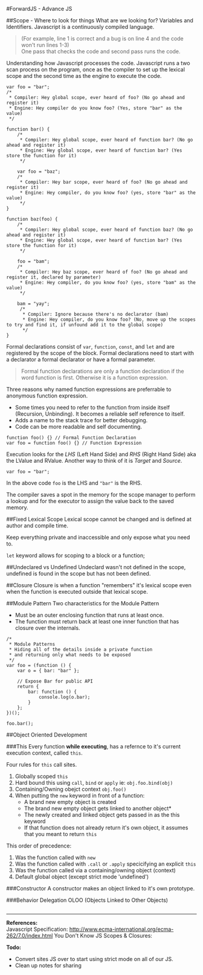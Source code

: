 #ForwardJS - Advance JS

##Scope - Where to look for things
What are we looking for? Variables and Identifiers. Javascript is a continuously compiled language. 
> (For example, line 1 is correct and a bug is on line 4 and the code won't run lines 1-3)  
> One pass that checks the code and second pass runs the code.  

Understanding how Javascript processes the code. Javascript runs a two scan process on the program, once as the compiler to set up the lexical scope and the second time as the engine to execute the code.

```
var foo = "bar";
/*
 * Compiler: Hey global scope, ever heard of foo? (No go ahead and register it)
 * Engine: Hey compiler do you know foo? (Yes, store "bar" as the value)
 */

function bar() {
	/*
	 * Compiler: Hey global scope, ever heard of function bar? (No go ahead and register it)
	 * Engine: Hey global scope, ever heard of function bar? (Yes store the function for it)
	 */
	
	var foo = "baz";	
	/*
	 * Compiler: Hey bar scope, ever heard of foo? (No go ahead and register it)
	 * Engine: Hey compiler, do you know foo? (yes, store "bar" as the value)
	 */
}

function baz(foo) {
	/*
	 * Compiler: Hey global scope, ever heard of function baz? (No go ahead and register it)
	 * Engine: Hey global scope, ever heard of function bar? (Yes store the function for it)
	 */
	 
	foo = "bam";
	/*
	 * Compiler: Hey baz scope, ever heard of foo? (No go ahead and register it, declared by parameter)
	 * Engine: Hey compiler, do you know foo? (yes, store "bam" as the value)
	 */
	 
	bam = "yay";
	 /*
	  * Compiler: Ignore because there's no declarator (bam)
	  * Engine: Hey compiler, do you know foo? (No, move up the scopes to try and find it, if unfound add it to the global scope)
	  */
}
```

Formal declarations consist of `var`, `function`, `const`, and `let` and are registered by the scope of the block. Formal declarations need to start with a declarator a formal declarator or have a formal parameter.

> Formal function declarations are only a function declaration if the word function is first. Otherwise it is a function expression.

Three reasons why named function expressions are preferrable to anonymous function expression.

* Some times you need to refer to the function from inside itself (Recursion, Unbinding). It becomes a reliable self reference to itself.
* Adds a name to the stack trace for better debugging.
* Code can be more readable and self documenting.


```
function foo() {} // Formal Function Declaration
var foo = function foo() {} // Function Expression
```


Execution looks for the _LHS_ (Left Hand Side) and _RHS_ (Right Hand Side) aka the LValue and RValue. Another way to think of it is _Target_ and _Source_.

```
var foo = "bar";
```

In the above code `foo` is the LHS and `"bar"` is the RHS.

The compiler saves a spot in the memory for the scope manager to perform a lookup and for the executor to assign the value back to the saved memory.


##Fixed Lexical Scope
Lexical scope cannot be changed and is defined at author and compile time.

Keep everything private and inaccessible and only expose what you need to.

`let` keyword allows for scoping to a block or a function;


##Undeclared vs Undefined
Undeclard wasn't not defined in the scope, undefined is found in the scope but has not been defined.

##Closure
Closure is when a function "remembers" it's lexical scope even when the function is executed outside that lexical scope.

##Module Pattern
Two characteristics for the Module Pattern

* Must be an outer enclosing function that runs at least once.
* The function must return back at least one inner function that has closure over the internals.

```
/* 
 * Module Patterns
 * Hiding all of the details inside a private function
 * and returning only what needs to be exposed
 */
var foo = (function () {
	var o = { bar: "bar" };

	// Expose Bar for public API
	return {
		bar: function () {
			console.log(o.bar);
		}
	};
})();

foo.bar();
```

##Object Oriented Development

###This
Every function **while executing**, has a refernce to it's current execution context, called `this`.  

Four rules for `this` call sites.

1. Globally scoped `this` 
2. Hard bound this using `call`, `bind` or `apply` ie: `obj.foo.bind(obj)`
3. Containing/Owning obejct context `obj.foo()`
4. When putting the `new` keyword in front of a function:
	* A brand new empty object is created
	* The brand new empty object gets linked to another object*
	* The newly created and linked object gets passed in as the this keyword
	* If that function does not already return it's own object, it assumes that you meant to return `this`

This order of precedence:

1. Was the function called with `new`
2. Was the function called with `.call` or `.apply` specicifying an explicit `this`
3. Was the function called via a containing/owning object (context)
4. Default global object (except strict mode 'undefined')

###Constructor
A constructor makes an object linked to it's own prototype.

###Behavior Delegation
OLOO (Objects Linked to Other Objects)

```

```

---
**References:**  
Javascript Specification: <http://www.ecma-international.org/ecma-262/7.0/index.html>
You Don't Know JS Scopes & Closures:

**Todo:**  

* Convert sites JS over to start using strict mode on all of our JS.
* Clean up notes for sharing 